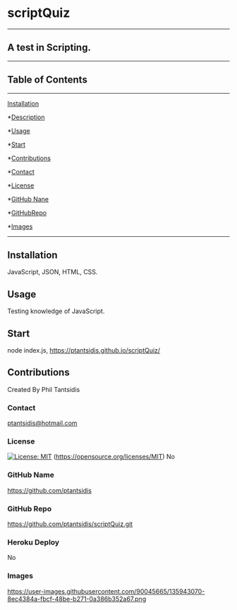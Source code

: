  # scriptQuiz 
____
  ## A test in Scripting.  
  ____  
  ## Table of Contents
____
  [Installation](#installation)

  *[Description](#desc)

  *[Usage](#usage)

  *[Start](#start)
  
  *[Contributions](#contributions)

  *[Contact](#contact)

  *[License](#license)

  *[GitHub Nane](#githubname)

  *[GitHubRepo](#githubrepo)

  *[Images](#images)
____  
  ## Installation
  JavaScript, JSON, HTML, CSS.

  ## Usage
  Testing knowledge of JavaScript.

  ## Start
  node index.js, https://ptantsidis.github.io/scriptQuiz/

  ## Contributions
  Created By Phil Tantsidis
    
  ###  Contact
  ptantsidis@hotmail.com	
    
  ### License
  [![License: MIT](https://img.shields.io/badge/License-MIT-yellow.svg)](https://opensource.org/licenses/MIT)
  (https://opensource.org/licenses/MIT)
  No

  ### GitHub Name
  https://github.com/ptantsidis
  
  ### GitHub Repo
   https://github.com/ptantsidis/scriptQuiz.git

   ### Heroku Deploy
   No

  ### Images  
  https://user-images.githubusercontent.com/90045665/135943070-8ec4384a-fbcf-48be-b271-0a386b352a67.png
